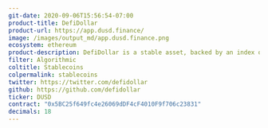 ```yaml
---
git-date: 2020-09-06T15:56:54-07:00
product-title: DefiDollar
product-url: https://app.dusd.finance/
image: /images/output_md/app.dusd.finance.png
ecosystem: ethereum
product-description: DefiDollar is a stable asset, backed by an index of stablecoins. DUSD is a hedge against volatility and provides portfolio risk diversification.
filter: Algorithmic
coltitle: Stablecoins
colpermalink: stablecoins
twitter: https://twitter.com/defidollar
github: https://github.com/defidollar
ticker: DUSD
contract: "0x5BC25f649fc4e26069dDF4cF4010F9f706c23831"
decimals: 18
---
```


